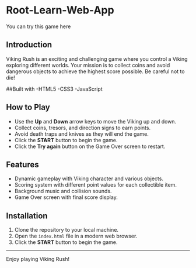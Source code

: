 # Root-Learn-Web-App

You can try this game here 

## Introduction
Viking Rush is an exciting and challenging game where you control a Viking exploring different worlds. Your mission is to collect coins and avoid dangerous objects to achieve the highest score possible. Be careful not to die!

##Built with 
-HTML5
-CSS3
-JavaScript


## How to Play
- Use the **Up** and **Down** arrow keys to move the Viking up and down.
- Collect coins, tresors, and direction signs to earn points.
- Avoid death traps and knives as they will end the game.
- Click the **START** button to begin the game.
- Click the **Try again** button on the Game Over screen to restart.

## Features
- Dynamic gameplay with Viking character and various objects.
- Scoring system with different point values for each collectible item.
- Background music and collision sounds.
- Game Over screen with final score display.

## Installation
1. Clone the repository to your local machine.
2. Open the `index.html` file in a modern web browser.
3. Click the **START** button to begin the game.

---

Enjoy playing Viking Rush!

